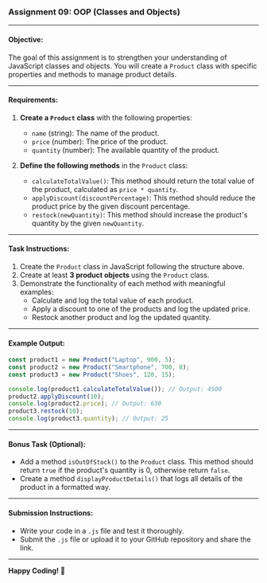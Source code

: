 ### Assignment 09: OOP (Classes and Objects)

---

#### **Objective:**

The goal of this assignment is to strengthen your understanding of JavaScript classes and objects. You will create a `Product` class with specific properties and methods to manage product details.

---

#### **Requirements:**

1. **Create a `Product` class** with the following properties:

   - `name` (string): The name of the product.
   - `price` (number): The price of the product.
   - `quantity` (number): The available quantity of the product.

2. **Define the following methods** in the `Product` class:
   - `calculateTotalValue()`: This method should return the total value of the product, calculated as `price * quantity`.
   - `applyDiscount(discountPercentage)`: This method should reduce the product price by the given discount percentage.
   - `restock(newQuantity)`: This method should increase the product's quantity by the given `newQuantity`.

---

#### **Task Instructions:**

1. Create the `Product` class in JavaScript following the structure above.
2. Create at least **3 product objects** using the `Product` class.
3. Demonstrate the functionality of each method with meaningful examples:
   - Calculate and log the total value of each product.
   - Apply a discount to one of the products and log the updated price.
   - Restock another product and log the updated quantity.

---

#### **Example Output:**

```javascript
const product1 = new Product("Laptop", 900, 5);
const product2 = new Product("Smartphone", 700, 8);
const product3 = new Product("Shoes", 120, 15);

console.log(product1.calculateTotalValue()); // Output: 4500
product2.applyDiscount(10);
console.log(product2.price); // Output: 630
product3.restock(10);
console.log(product3.quantity); // Output: 25
```

---

#### **Bonus Task (Optional):**

- Add a method `isOutOfStock()` to the `Product` class. This method should return `true` if the product's quantity is 0, otherwise return `false`.
- Create a method `displayProductDetails()` that logs all details of the product in a formatted way.

---

#### **Submission Instructions:**

- Write your code in a `.js` file and test it thoroughly.
- Submit the `.js` file or upload it to your GitHub repository and share the link.

---

**Happy Coding! 🎉**